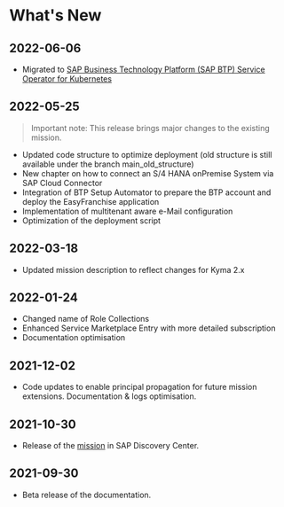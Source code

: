 # What's New

## 2022-06-06 
  * Migrated to [SAP Business Technology Platform (SAP BTP) Service Operator for Kubernetes](https://github.com/SAP/sap-btp-service-operator)

## 2022-05-25
> Important note: This release brings major changes to the existing mission.

   * Updated code structure to optimize deployment (old structure is still available under the branch main_old_structure)
   * New chapter on how to connect an S/4 HANA onPremise System via SAP Cloud Connector
   * Integration of BTP Setup Automator to prepare the BTP account and deploy the EasyFranchise application
   * Implementation of multitenant aware e-Mail configuration
   * Optimization of the deployment script

## 2022-03-18
   * Updated mission description to reflect changes for Kyma 2.x

## 2022-01-24
  * Changed name of Role Collections
  * Enhanced Service Marketplace Entry with more detailed subscription
  * Documentation optimisation

## 2021-12-02
   * Code updates to enable principal propagation for future mission extensions. Documentation & logs optimisation.

## 2021-10-30
   * Release of the <a href="https://discovery-center.cloud.sap/missiondetail/3683/3726/" target="_blank">mission</a> in SAP Discovery Center.
    
## 2021-09-30
   * Beta release of the documentation.

